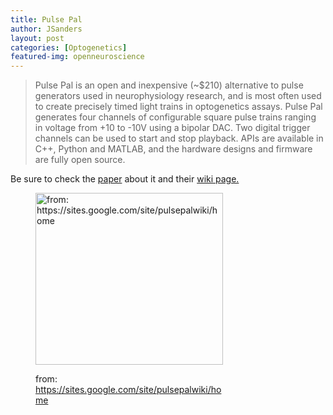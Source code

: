 ```yaml
---
title: Pulse Pal
author: JSanders
layout: post
categories: [Optogenetics]
featured-img: openneuroscience
---
```



> Pulse Pal is an open and inexpensive (~$210) alternative to pulse generators used in neurophysiology research, and is most often used to create precisely timed light trains in optogenetics assays. Pulse Pal generates four channels of configurable square pulse trains ranging in voltage from +10 to -10V using a bipolar DAC. Two digital trigger channels can be used to start and stop playback. APIs are available in C++, Python and MATLAB, and the hardware designs and firmware are fully open source.

Be sure to check the [paper](http://journal.frontiersin.org/article/10.3389/fneng.2014.00043/abstract) about it and their [wiki page.](https://sites.google.com/site/pulsepalwiki/home)<figure id="attachment_1012" style="width: 300px" class="wp-caption aligncenter">

[<img class="size-medium wp-image-1012" src="https://i1.wp.com/openeuroscience.com/wp-content/uploads/2015/02/pulsepal_home.png?resize=300%2C275" alt="from: https://sites.google.com/site/pulsepalwiki/home" width="300" height="275" srcset="https://i1.wp.com/openeuroscience.com/wp-content/uploads/2015/02/pulsepal_home.png?w=600 600w, https://i1.wp.com/openeuroscience.com/wp-content/uploads/2015/02/pulsepal_home.png?resize=300%2C275 300w" sizes="(max-width: 300px) 100vw, 300px" data-recalc-dims="1" />](https://i1.wp.com/openeuroscience.com/wp-content/uploads/2015/02/pulsepal_home.png)<figcaption class="wp-caption-text">from: https://sites.google.com/site/pulsepalwiki/home</figcaption></figure>
